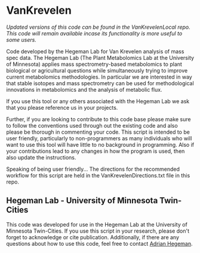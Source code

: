 # VanKrevelen 
*Updated versions of this code can be found in the VanKrevelenLocal repo. This code will remain available incase its functionality is more useful to some users.*

Code developed by the Hegeman Lab for Van Krevelen analysis of mass spec data. The Hegeman Lab (The Plant Metabolomics Lab at the University of Minnesota)  applies mass spectrometry-based metabolomics to plant biological or agricultural questions while simultaneously trying to improve current metabolomics methodologies.  In particular we are interested in way that stable isotopes and mass spectrometry can be used for methodological innovations in metabolomics and the analysis of metabolic flux.

If you use this tool or any others associated with the Hegeman Lab we ask that you please reference us in your projects. 

Further, if you are looking to contribute to this code base please make sure to follow the conventions used through out the existing code and also please be thorough in commenting your code. This script is intended to be user friendly, particularly to non-programmers as many individuals who will want to use this tool will have little to no background in programming. Also if your contributions lead to any changes in how the program is used, then also update the instructions. 

Speaking of being user friendly... The directions for the recommended workflow for this script are held in the VanKrevelenDirections.txt file in this repo. 

## Hegeman Lab - University of Minnesota Twin-Cities
This code was developed for use in the Hegeman Lab at the University of Minnesota Twin-Cities. If you use this script in your research, please don't forget to acknowledge or cite publication. Additionally, if there are any questions about how to use this code, feel free to contact [Adrian Hegeman](mailto:hegem007@umn.edu). 

